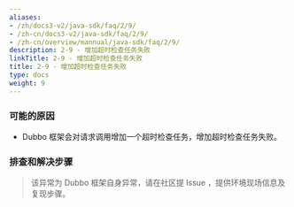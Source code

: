 ```yaml
---
aliases:
- /zh/docs3-v2/java-sdk/faq/2/9/
- /zh-cn/docs3-v2/java-sdk/faq/2/9/
- /zh-cn/overview/mannual/java-sdk/faq/2/9/
description: 2-9 - 增加超时检查任务失败
linkTitle: 2-9 - 增加超时检查任务失败
title: 2-9 - 增加超时检查任务失败
type: docs
weight: 9
---
```







### 可能的原因

* Dubbo 框架会对请求调用增加一个超时检查任务，增加超时检查任务失败。

### 排查和解决步骤
> 该异常为 Dubbo 框架自身异常，请在社区提 Issue ，提供环境现场信息及复现步骤。
